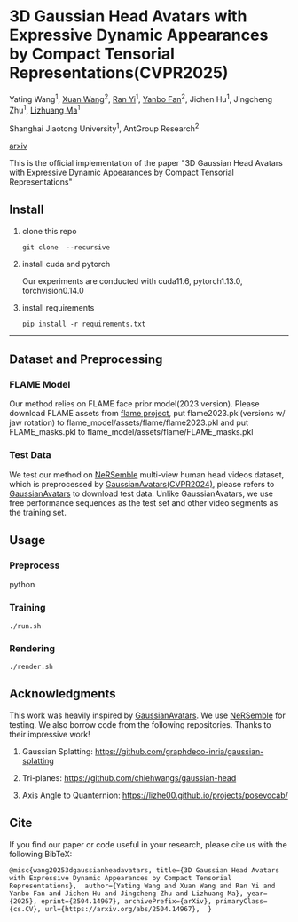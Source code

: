 # 3D Gaussian Head Avatars with Expressive Dynamic Appearances by Compact Tensorial Representations(CVPR2025)

Yating Wang<sup>1</sup>, [Xuan Wang](https://xuanwangvc.github.io/)<sup>2</sup>, [Ran Yi](https://yiranran.github.io/)<sup>1</sup>, [Yanbo Fan](https://sites.google.com/site/yanbofan0124/)<sup>2</sup>, Jichen Hu<sup>1</sup>, Jingcheng Zhu<sup>1</sup>, [Lizhuang Ma](https://dmcv.sjtu.edu.cn/)<sup>1</sup>

Shanghai Jiaotong University<sup>1</sup>, AntGroup Research<sup>2</sup>

[arxiv](https://arxiv.org/abs/2504.14967)

This is the official implementation of the paper "3D Gaussian Head Avatars with Expressive Dynamic Appearances by Compact Tensorial Representations"

## Install

1. clone this repo
   
   `git clone  --recursive`
   
2. install cuda and pytorch
	
	Our experiments are conducted with cuda11.6, pytorch1.13.0, torchvision0.14.0

3. install requirements
   
	`pip install -r requirements.txt`

---

## Dataset and Preprocessing

### FLAME Model
Our method relies on FLAME face prior model(2023 version). Please download FLAME assets from [flame project](https://flame.is.tue.mpg.de/index.html), put flame2023.pkl(versions w/ jaw rotation) to flame_model/assets/flame/flame2023.pkl and put FLAME_masks.pkl to flame_model/assets/flame/FLAME_masks.pkl

### Test Data
We test our method on [NeRSemble](https://github.com/tobias-kirschstein/nersemble) multi-view human head videos dataset, which is preprocessed by [GaussianAvatars(CVPR2024)](https://github.com/ShenhanQian/GaussianAvatars/tree/main), please refers to [GaussianAvatars](https://github.com/ShenhanQian/GaussianAvatars/blob/main/doc/download.md) to download test data. Unlike GaussianAvatars, we use free performance sequences as the test set and other video segments as the training set.

## Usage
### Preprocess

python 

### Training

`./run.sh`

### Rendering

`./render.sh`


## Acknowledgments

This work was heavily inspired by [GaussianAvatars](https://github.com/ShenhanQian/GaussianAvatars/tree/main). We use [NeRSemble](https://github.com/tobias-kirschstein/nersemble) for testing. We also borrow code from the following repositories. Thanks to their impressive work!

1. Gaussian Splatting: https://github.com/graphdeco-inria/gaussian-splatting
   
2. Tri-planes: https://github.com/chiehwangs/gaussian-head

3. Axis Angle to Quanternion: https://lizhe00.github.io/projects/posevocab/
	

## Cite
If you find our paper or code useful in your research, please cite us with the following BibTeX:

`@misc{wang20253dgaussianheadavatars,
      title={3D Gaussian Head Avatars with Expressive Dynamic Appearances by Compact Tensorial Representations}, 
      author={Yating Wang and Xuan Wang and Ran Yi and Yanbo Fan and Jichen Hu and Jingcheng Zhu and Lizhuang Ma},
      year={2025},
      eprint={2504.14967},
      archivePrefix={arXiv},
      primaryClass={cs.CV},
      url={https://arxiv.org/abs/2504.14967}, 
}`

